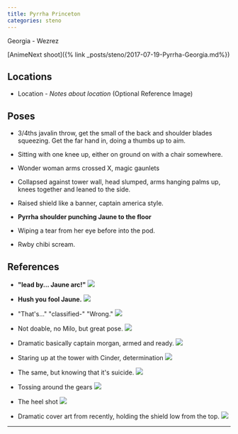 ```yaml
---
title: Pyrrha Princeton
categories: steno
---
```


Georgia - Wezrez

[AnimeNext shoot]({% link _posts/steno/2017-07-19-Pyrrha-Georgia.md%})

## Locations

* Location - *Notes about location* (Optional Reference Image)

## Poses

* 3/4ths javalin throw, get the small of the back and shoulder blades squeezing. Get the far hand in, doing a thumbs up to aim. 

* Sitting with one knee up, either on ground on with a chair somewhere. 

* Wonder woman arms crossed X, magic gaunlets 

* Collapsed against tower wall, head slumped, arms hanging palms up, knees together and leaned to the side.

* Raised shield like a banner, captain america style.

* **Pyrrha shoulder punching Jaune to the floor**



* Wiping a tear from her eye before into the pod.

* Rwby chibi scream.

## References

* **"lead by... Jaune arc!"** ![](http://i.imgur.com/4Wl8E6H.png)

* **Hush you fool Jaune.** ![](http://i.imgur.com/zAdNzpU.png)

* "That's..." "classified-" "Wrong." ![](http://i.imgur.com/VFDDoXS.png)

* Not doable, no Milo, but great pose. ![](http://comicsalliance.com/files/2014/07/1404161899000-WONDER-WOMAN-36-COMICS-JY-665-65511024-e8aaa-2876a.jpg)

* Dramatic basically captain morgan, armed and ready. ![](https://cdn.pastemagazine.com/www/articles/wondie.jpg)

* Staring up at the tower with Cinder, determination ![](http://i.imgur.com/OcngcVc.png)

* The same, but knowing that it's suicide. ![](http://i.imgur.com/6fttvNG.png)

* Tossing around the gears ![](http://i.imgur.com/VhuW2Hf.png)

* The heel shot ![](http://i.imgur.com/APXwq3W.png)

* Dramatic cover art from recently, holding the shield low from the top. ![](https://s-media-cache-ak0.pinimg.com/originals/aa/78/88/aa7888e32eb660b228597aeb03a86654.jpg)

---
